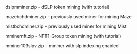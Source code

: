 dslpmminer.zip - dSLP token mining (with tutorial)

mazebchdminer.zip - previously used miner for mining Maze

mistbchdminer.zip - previously used miner for mining Mist

mminernft.zip - NFT1-Group token mining (with tutorial)

mminer103slpv.zip - mminer with slp indexing enabled
